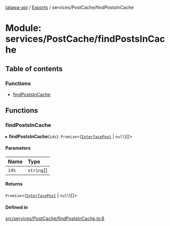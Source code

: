 [talawa-api](../README.md) / [Exports](../modules.md) / services/PostCache/findPostsInCache

# Module: services/PostCache/findPostsInCache

## Table of contents

### Functions

- [findPostsInCache](services_PostCache_findPostsInCache.md#findpostsincache)

## Functions

### findPostsInCache

▸ **findPostsInCache**(`ids`): `Promise`\<([`InterfacePost`](../interfaces/models_Post.InterfacePost.md) \| `null`)[]\>

#### Parameters

| Name  | Type       |
| :---- | :--------- |
| `ids` | `string`[] |

#### Returns

`Promise`\<([`InterfacePost`](../interfaces/models_Post.InterfacePost.md) \| `null`)[]\>

#### Defined in

[src/services/PostCache/findPostsInCache.ts:6](https://github.com/PalisadoesFoundation/talawa-api/blob/cf57ca9/src/services/PostCache/findPostsInCache.ts#L6)
